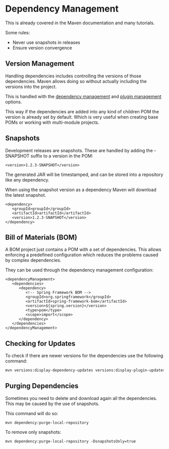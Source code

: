 # Dependency Management

This is already covered in the Maven documentation and many tutorials.

Some rules:

* Never use snapshots in releases
* Ensure version convergence

## Version Management

Handling dependencies includes controlling the versions of those dependencies. Maven allows doing so without actually including the versions into the project.

This is handled with the [dependency management](https://maven.apache.org/guides/introduction/introduction-to-dependency-mechanism.html#Dependency_Management) and [plugin management](https://maven.apache.org/pom.html#Plugin_Management) options.

This way if the dependencies are added into any kind of children POM the version is already set by default. Which is very useful when creating base POMs or working with multi-module projects.

## Snapshots

Development releases are snapshots. These are handled by adding the -SNAPSHOT suffix to a version in the POM:

```markup
<version>1.2.3-SNAPSHOT</version>
```

The generated JAR will be timestamped, and can be stored into a repository like any dependency.

When using the snapshot version as a dependency Maven will download the latest snapshot.

```markup
<dependency>
   <groupId>groupId</groupId>
   <artifactId>artifactId</artifactId>
   <version>1.2.3-SNAPSHOT</version>
</dependency>
```

## Bill of Materials \(BOM\)

A BOM project just contains a POM with a set of dependencies. This allows enforcing a predefined configuration which reduces the problems caused by complex dependencies.

They can be used through the dependency management configuration:

```markup
<dependencyManagement>
   <dependencies>
      <dependency>
         <!-- Spring Framework BOM -->
         <groupId>org.springframework</groupId>
         <artifactId>spring-framework-bom</artifactId>
         <version>${spring.version}</version>
         <type>pom</type>
         <scope>import</scope>
      </dependency>
   </dependencies>
</dependencyManagement>
```

## Checking for Updates

To check if there are newer versions for the dependencies use the following command:

```bash
mvn versions:display-dependency-updates versions:display-plugin-updates
```

## Purging Dependencies

Sometimes you need to delete and download again all the dependencies. This may be caused by the use of snapshots.

This command will do so:

```text
mvn dependency:purge-local-repository
```

To remove only snapshots:

```text
mvn dependency:purge-local-repository -DsnapshotsOnly=true
```

